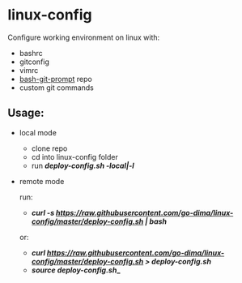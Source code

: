# linux-config
Configure working environment on linux with:
  - bashrc
  - gitconfig
  - vimrc
  - [bash-git-prompt](https://github.com/magicmonty/bash-git-prompt) repo 
  - custom git commands

## Usage:
* local mode
  - clone repo
  - cd into linux-config folder
  - run **_deploy-config.sh -local|-l_**

* remote mode

  run:
  - **_curl -s https://raw.githubusercontent.com/go-dima/linux-config/master/deploy-config.sh | bash_**

  or:
  - **_curl https://raw.githubusercontent.com/go-dima/linux-config/master/deploy-config.sh > deploy-config.sh_**
  - **_source deploy-config.sh__**

